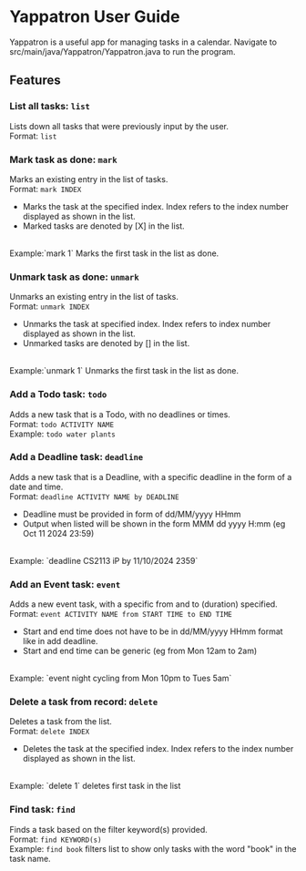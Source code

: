 # Yappatron User Guide

Yappatron is a useful app for managing tasks in a calendar. 
Navigate to src/main/java/Yappatron/Yappatron.java to run the program.

## Features 

### List all tasks: `list`
Lists down all tasks that were previously input by the user.<br/>
Format: `list`


### Mark task as done: `mark`
Marks an existing entry in the list of tasks. <br/>
Format: `mark INDEX`
- Marks the task at the specified index. Index refers to the index number displayed as shown in the list.
- Marked tasks are denoted by [X] in the list.
<br/>
Example:`mark 1` Marks the first task in the list as done.


### Unmark task as done: `unmark`
Unmarks an existing entry in the list of tasks.<br/>
Format: `unmark INDEX`
- Unmarks the task at specified index. Index refers to index number displayed as shown in the list.
- Unmarked tasks are denoted by [] in the list.
<br/>
Example:`unmark 1` Unmarks the first task in the list as done.


### Add a Todo task: `todo`
Adds a new task that is a Todo, with no deadlines or times. <br/>
Format: `todo ACTIVITY NAME` <br/>
Example: `todo water plants`


### Add a Deadline task: `deadline`
Adds a new task that is a Deadline, with a specific deadline in the form of a date and time. <br/>
Format: `deadline ACTIVITY NAME by DEADLINE`
- Deadline must be provided in form of dd/MM/yyyy HHmm
- Output when listed will be shown in the form MMM dd yyyy H:mm (eg Oct 11 2024 23:59)
<br/>
Example: `deadline CS2113 iP by 11/10/2024 2359`


### Add an Event task: `event`
Adds a new event task, with a specific from and to (duration) specified.<br/>
Format: `event ACTIVITY NAME from START TIME to END TIME`
- Start and end time does not have to be in dd/MM/yyyy HHmm format like in add deadline.
- Start and end time can be generic (eg from Mon 12am to 2am)
<br/>
Example: `event night cycling from Mon 10pm to Tues 5am`


### Delete a task from record: `delete`
Deletes a task from the list. <br/>
Format: `delete INDEX`
- Deletes the task at the specified index. Index refers to the index number displayed as shown in the list.
<br/>
Example: `delete 1` deletes first task in the list


### Find task: `find`
Finds a task based on the filter keyword(s) provided.<br/>
Format: `find KEYWORD(s)`<br/>
Example: `find book` filters list to show only tasks with the word "book" in the task name.
